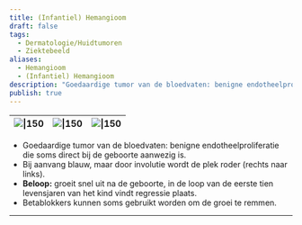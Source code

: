 ```yaml
---
title: (Infantiel) Hemangioom
draft: false
tags:
  - Dermatologie/Huidtumoren
  - Ziektebeeld
aliases:
  - Hemangioom
  - (Infantiel) Hemangioom
description: "Goedaardige tumor van de bloedvaten: benigne endotheelproliferatie die soms direct bij de geboorte aanwezig is."
publish: true
---
```





| ![\|150](https://i.imgur.com/kJanRLu.png) | ![\|150](https://i.imgur.com/bPHJ3GJ.png) | ![\|150](https://i.imgur.com/897wCEL.png) |
| ---- | ---- | ---- |


- Goedaardige tumor van de bloedvaten: benigne endotheelproliferatie die soms direct bij de geboorte aanwezig is.
- Bij aanvang blauw, maar door involutie wordt de plek roder (rechts naar links).
- **Beloop:** groeit snel uit na de geboorte, in de loop van de eerste tien levensjaren van het kind vindt regressie plaats.
- Betablokkers kunnen soms gebruikt worden om de groei te remmen.

---